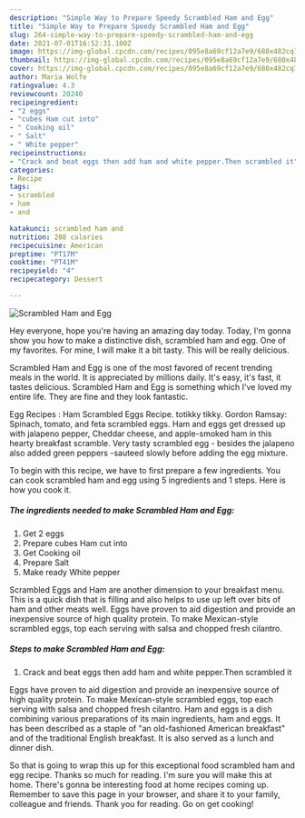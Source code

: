 ```yaml
---
description: "Simple Way to Prepare Speedy Scrambled Ham and Egg"
title: "Simple Way to Prepare Speedy Scrambled Ham and Egg"
slug: 264-simple-way-to-prepare-speedy-scrambled-ham-and-egg
date: 2021-07-01T16:52:31.100Z
image: https://img-global.cpcdn.com/recipes/095e8a69cf12a7e9/680x482cq70/scrambled-ham-and-egg-recipe-main-photo.jpg
thumbnail: https://img-global.cpcdn.com/recipes/095e8a69cf12a7e9/680x482cq70/scrambled-ham-and-egg-recipe-main-photo.jpg
cover: https://img-global.cpcdn.com/recipes/095e8a69cf12a7e9/680x482cq70/scrambled-ham-and-egg-recipe-main-photo.jpg
author: Maria Wolfe
ratingvalue: 4.3
reviewcount: 20240
recipeingredient:
- "2 eggs"
- "cubes Ham cut into"
- " Cooking oil"
- " Salt"
- " White pepper"
recipeinstructions:
- "Crack and beat eggs then add ham and white pepper.Then scrambled it"
categories:
- Recipe
tags:
- scrambled
- ham
- and

katakunci: scrambled ham and 
nutrition: 208 calories
recipecuisine: American
preptime: "PT17M"
cooktime: "PT41M"
recipeyield: "4"
recipecategory: Dessert

---
```



![Scrambled Ham and Egg](https://img-global.cpcdn.com/recipes/095e8a69cf12a7e9/680x482cq70/scrambled-ham-and-egg-recipe-main-photo.jpg)

Hey everyone, hope you're having an amazing day today. Today, I'm gonna show you how to make a distinctive dish, scrambled ham and egg. One of my favorites. For mine, I will make it a bit tasty. This will be really delicious.

Scrambled Ham and Egg is one of the most favored of recent trending meals in the world. It is appreciated by millions daily. It's easy, it's fast, it tastes delicious. Scrambled Ham and Egg is something which I've loved my entire life. They are fine and they look fantastic.

Egg Recipes : Ham Scrambled Eggs Recipe. totikky tikky. Gordon Ramsay: Spinach, tomato, and feta scrambled eggs. Ham and eggs get dressed up with jalapeno pepper, Cheddar cheese, and apple-smoked ham in this hearty breakfast scramble. Very tasty scrambled egg - besides the jalapeno also added green peppers -sauteed slowly before adding the egg mixture.


To begin with this recipe, we have to first prepare a few ingredients. You can cook scrambled ham and egg using 5 ingredients and 1 steps. Here is how you cook it.

<!--inarticleads1-->

##### The ingredients needed to make Scrambled Ham and Egg:

1. Get 2 eggs
1. Prepare cubes Ham cut into
1. Get  Cooking oil
1. Prepare  Salt
1. Make ready  White pepper


Scrambled Eggs and Ham are another dimension to your breakfast menu. This is a quick dish that is filling and also helps to use up left over bits of ham and other meats well. Eggs have proven to aid digestion and provide an inexpensive source of high quality protein. To make Mexican-style scrambled eggs, top each serving with salsa and chopped fresh cilantro. 

<!--inarticleads2-->

##### Steps to make Scrambled Ham and Egg:

1. Crack and beat eggs then add ham and white pepper.Then scrambled it


Eggs have proven to aid digestion and provide an inexpensive source of high quality protein. To make Mexican-style scrambled eggs, top each serving with salsa and chopped fresh cilantro. Ham and eggs is a dish combining various preparations of its main ingredients, ham and eggs. It has been described as a staple of &#34;an old-fashioned American breakfast&#34; and of the traditional English breakfast. It is also served as a lunch and dinner dish. 

So that is going to wrap this up for this exceptional food scrambled ham and egg recipe. Thanks so much for reading. I'm sure you will make this at home. There's gonna be interesting food at home recipes coming up. Remember to save this page in your browser, and share it to your family, colleague and friends. Thank you for reading. Go on get cooking!
